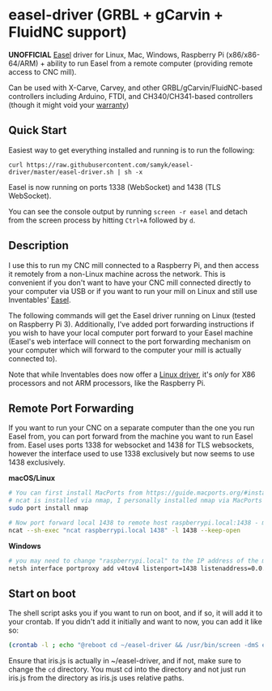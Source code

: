 # easel-driver (GRBL + gCarvin + FluidNC support)

**UNOFFICIAL** [Easel](https://www.inventables.com/technologies/easel) driver for Linux, Mac, Windows, Raspberry Pi (x86/x86-64/ARM) + ability to run Easel from a remote computer (providing remote access to CNC mill).

Can be used with X-Carve, Carvey, and other GRBL/gCarvin/FluidNC-based controllers including Arduino, FTDI, and CH340/CH341-based controllers (though it might void your [warranty](http://carvey-instructions.inventables.com/warranty/CarveyLimitedWarranty11.18.16.pdf))

## Quick Start

Easiest way to get everything installed and running is to run the following:

`curl https://raw.githubusercontent.com/samyk/easel-driver/master/easel-driver.sh | sh -x`

Easel is now running on ports 1338 (WebSocket) and 1438 (TLS WebSocket).

You can see the console output by running `screen -r easel` and detach from the screen process by hitting `Ctrl+A` followed by `d`.

## Description

I use this to run my CNC mill connected to a Raspberry Pi, and then access it remotely from a non-Linux machine across the network. This is convenient if you don't want to have your CNC mill connected directly to your computer via USB or if you want to run your mill on Linux and still use Inventables' [Easel](https://www.inventables.com/technologies/easel).

The following commands will get the Easel driver running on Linux (tested on Raspberry Pi 3). Additionally, I've added port forwarding instructions if you wish to have your local computer port forward to your Easel machine (Easel's web interface will connect to the port forwarding mechanism on your computer which will forward to the computer your mill is actually connected to).

Note that while Inventables does now offer a [Linux driver](https://easel.inventables.com/sender_versions/legacy), it's _only_ for X86 processors and not ARM processors, like the Raspberry Pi.


## Remote Port Forwarding

If you want to run your CNC on a separate computer than the one you run Easel from, you can port forward from the machine you want to run Easel from. Easel uses ports 1338 for websocket and 1438 for TLS websockets, however the interface used to use 1338 exclusively but now seems to use 1438 exclusively.

**macOS/Linux**
```sh
# You can first install MacPorts from https://guide.macports.org/#installing.macports
# ncat is installed via nmap, I personally installed nmap via MacPorts by running
sudo port install nmap

# Now port forward local 1438 to remote host raspberrypi.local:1438 - may need to adjust raspberrypi.local to your controller's IP/hostname
ncat --sh-exec "ncat raspberrypi.local 1438" -l 1438 --keep-open
```

**Windows**
```sh
# you may need to change "raspberrypi.local" to the IP address of the machine running easel-driver
netsh interface portproxy add v4tov4 listenport=1438 listenaddress=0.0.0.0 connectport=1438 connectaddress=raspberrypi.local
```

## Start on boot

The shell script asks you if you want to run on boot, and if so, it will add it to your crontab. If you didn't add it initially and want to now, you can add it like so:

```sh
(crontab -l ; echo "@reboot cd ~/easel-driver && /usr/bin/screen -dmS easel node iris.js") | crontab
```

Ensure that iris.js is actually in ~/easel-driver, and if not, make sure to change the `cd` directory. You must cd into the directory and not just run iris.js from the directory as iris.js uses relative paths.
